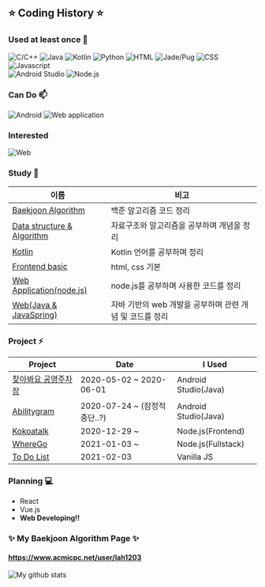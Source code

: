 ## ⭐️ Coding History ⭐️ <!--[![Hits](https://hits.seeyoufarm.com/api/count/incr/badge.svg?url=https%3A%2F%2Fgithub.com%2FLAH1203&count_bg=%2379C83D&title_bg=%23555555&icon=&icon_color=%23E7E7E7&title=hits&edge_flat=false)](https://hits.seeyoufarm.com)-->

<!-- 👋
**LAH1203/LAH1203** is a ✨ _special_ ✨ repository because its `README.md` (this file) appears on your GitHub profile.
-->

### Used at least once 💬
<!--
+ C / C++
+ Java
+ Kotlin
+ Android
+ Web(Frontend/Backend)
-->
<!--![Javascript](https://img.shields.io/amo/stars/javascript?color=yellow&label=Javascript&logo=Javascript)-->
<!-- icon url : https://simpleicons.org/ -->
![C/C++](https://img.shields.io/badge/-C%20/%20C++-00599C?style=flat&logo=c&logoColor=white)
![Java](https://img.shields.io/badge/-Java-007396?style=flat&logo=java&logoColor=white)
![Kotlin](https://img.shields.io/badge/-Kotlin-0095D5?style=flat&logo=kotlin&logoColor=white)
![Python](https://img.shields.io/badge/-Python-3776AB?style=flat&logo=python&logoColor=white)
![HTML](https://img.shields.io/badge/-HTML-E34F26?style=flat&logo=html5&logoColor=white)
![Jade/Pug](https://img.shields.io/badge/-Jade%20/%20Pug-FF7F7F)
![CSS](https://img.shields.io/badge/-CSS-1572B6?style=flat&logo=css3&logoColor=white)
![Javascript](https://img.shields.io/badge/-Javascript-F7DF1E?style=flat&logo=javascript&logoColor=white)
<br>
![Android Studio](https://img.shields.io/badge/-Android%20Studio-3DDC84?style=flat&logo=android%20studio&logoColor=white)
![Node.js](https://img.shields.io/badge/-Node.js-339933?style=flat&logo=node.js&logoColor=white)

### Can Do 📫
![Android](https://img.shields.io/badge/-Android-3DDC84?style=flat&logo=android&logoColor=white)
![Web application](https://img.shields.io/badge/-Web%20Application-339933?style=flat&logo=node.js&logoColor=white)

### Interested
![Web](https://img.shields.io/badge/-Web-2496ED?style=flat&logo=Internet%20Explorer&logoColor=white)

### Study 🌱
| 이름 | 비고 |
| ------ | ------ |
| [Baekjoon Algorithm](https://github.com/LAH1203/Baekjoon_Algorithm) | 백준 알고리즘 코드 정리 |
| [Data structure & Algorithm](https://github.com/LAH1203/My_Algorithm) | 자료구조와 알고리즘을 공부하며 개념을 정리 |
| [Kotlin](https://github.com/LAH1203/Kotlin_study) | Kotlin 언어를 공부하며 정리 |
| [Frontend basic](https://github.com/LAH1203/study_htmlcss) | html, css 기본 |
| [Web Application(node.js)](https://github.com/LAH1203/Study_nodejs) | node.js를 공부하며 사용한 코드를 정리 |
| [Web(Java & JavaSpring)](https://github.com/LAH1203/Study_fullstack_with_java) | 자바 기반의 web 개발을 공부하며 관련 개념 및 코드를 정리 |

### Project ⚡
| Project | Date | I Used |
| ------ | ------ | --- |
| [찾아봐요 공영주차장](https://github.com/LAH1203/Parking_Map) | 2020-05-02 ~ 2020-06-01 | Android Studio(Java) |
| [Abilitygram](https://github.com/sunjungAn/promotion_seoul) | 2020-07-24 ~ (잠정적 중단..?) | Android Studio(Java) |
| [Kokoatalk](https://github.com/LAH1203/Kokoatalk) | 2020-12-29 ~ | Node.js(Frontend) |
| [WhereGo](https://github.com/LAH1203/WhereGo) | 2021-01-03 ~ | Node.js(Fullstack) |
| [To Do List](https://github.com/LAH1203/ToDoList_VanillaJS) | 2021-02-03 | Vanilla JS |

### Planning 💻
+ React
+ Vue.js
+ **Web Developing!!**

### ✨ My Baekjoon Algorithm Page ✨
#### https://www.acmicpc.net/user/lah1203

![My github stats](https://github-readme-stats.vercel.app/api?username=LAH1203&show_icons=true)

<!--
- 🔭 I’m currently working on ...
- 🌱 I’m currently learning ...
- 👯 I’m looking to collaborate on ...
- 🤔 I’m looking for help with ...
- 💬 Ask me about ...
- 📫 How to reach me: ...
- 😄 Pronouns: ...
- ⚡ Fun fact: ...
-->
